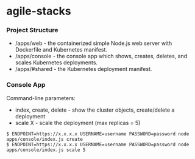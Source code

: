 # agile-stacks

### Project Structure

* /apps/web - the containerized simple Node.js web server with Dockerfile and Kubernetes manifest.
* /apps/console - the console app which shows, creates, deletes, and scales Kubernetes deployments.
* /apps/#shared - the Kubernetes deployment manifest.

### Console App

Command-line parameters:
* index, create, delete - show the cluster objects, create/delete a deployment
* scale X - scale the deployment (max replicas = 5)
```
$ ENDPOINT=https://x.x.x.x USERNAME=username PASSWORD=password node apps/console/index.js create
$ ENDPOINT=https://x.x.x.x USERNAME=username PASSWORD=password node apps/console/index.js scale 5
```
